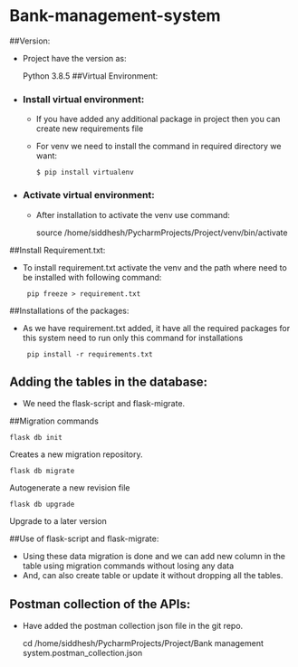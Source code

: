 # Bank-management-system

##Version:
  * Project have the version as:
    
    Python 3.8.5
##Virtual Environment:

* ### Install virtual environment:
  * If you have  added any additional package in project then you can create new requirements file
  * For venv we need to install the command in required directory we want:
   
        $ pip install virtualenv
    
* ### Activate virtual environment:
  * After installation to activate the venv use command:


    source /home/siddhesh/PycharmProjects/Project/venv/bin/activate

##Install Requirement.txt:
 * To install requirement.txt activate the venv and the path where need to be installed with following command:
       
        pip freeze > requirement.txt

##Installations of the packages:
 * As we have requirement.txt added, it have all the required packages for this system need to run only this command for installations
   
        pip install -r requirements.txt

## Adding the tables in the database:
 * We need the flask-script and flask-migrate.

##Migration commands

    flask db init
Creates a new migration repository.    

    flask db migrate
Autogenerate a new revision file

    flask db upgrade
Upgrade to a later version

##Use of flask-script and flask-migrate:
- Using these data migration is done and we can add new column in the table using migration commands without losing any data
- And, can also create table or update it without dropping all the tables.

## Postman collection of the APIs:
  * Have added the postman collection json file in the git repo.
    

    cd /home/siddhesh/PycharmProjects/Project/Bank management system.postman_collection.json

